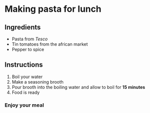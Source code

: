# Making pasta for lunch

## Ingredients
* Pasta from _Tesco_
* Tin tomatoes from the african market
* Pepper to spice
## Instructions

1. Boil your water
2. Make a seasoning brooth
3. Pour brooth into the boiling water and allow to boil for **15 minutes**
4. Food is ready

### Enjoy your meal